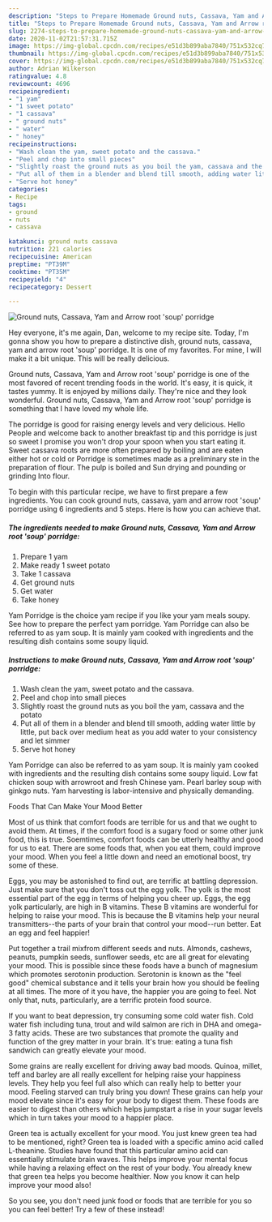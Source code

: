 ```yaml
---
description: "Steps to Prepare Homemade Ground nuts, Cassava, Yam and Arrow root &amp;#39;soup&amp;#39; porridge"
title: "Steps to Prepare Homemade Ground nuts, Cassava, Yam and Arrow root &amp;#39;soup&amp;#39; porridge"
slug: 2274-steps-to-prepare-homemade-ground-nuts-cassava-yam-and-arrow-root-and-39-soup-and-39-porridge
date: 2020-11-02T21:57:31.715Z
image: https://img-global.cpcdn.com/recipes/e51d3b899aba7840/751x532cq70/ground-nuts-cassava-yam-and-arrow-root-soup-porridge-recipe-main-photo.jpg
thumbnail: https://img-global.cpcdn.com/recipes/e51d3b899aba7840/751x532cq70/ground-nuts-cassava-yam-and-arrow-root-soup-porridge-recipe-main-photo.jpg
cover: https://img-global.cpcdn.com/recipes/e51d3b899aba7840/751x532cq70/ground-nuts-cassava-yam-and-arrow-root-soup-porridge-recipe-main-photo.jpg
author: Adrian Wilkerson
ratingvalue: 4.8
reviewcount: 4696
recipeingredient:
- "1 yam"
- "1 sweet potato"
- "1 cassava"
- " ground nuts"
- " water"
- " honey"
recipeinstructions:
- "Wash clean the yam, sweet potato and the cassava."
- "Peel and chop into small pieces"
- "Slightly roast the ground nuts as you boil the yam, cassava and the potato"
- "Put all of them in a blender and blend till smooth, adding water little by little, put back over medium heat as you add water to your consistency and let simmer"
- "Serve hot honey"
categories:
- Recipe
tags:
- ground
- nuts
- cassava

katakunci: ground nuts cassava 
nutrition: 221 calories
recipecuisine: American
preptime: "PT39M"
cooktime: "PT35M"
recipeyield: "4"
recipecategory: Dessert

---
```



![Ground nuts, Cassava, Yam and Arrow root &#39;soup&#39; porridge](https://img-global.cpcdn.com/recipes/e51d3b899aba7840/751x532cq70/ground-nuts-cassava-yam-and-arrow-root-soup-porridge-recipe-main-photo.jpg)

Hey everyone, it's me again, Dan, welcome to my recipe site. Today, I'm gonna show you how to prepare a distinctive dish, ground nuts, cassava, yam and arrow root &#39;soup&#39; porridge. It is one of my favorites. For mine, I will make it a bit unique. This will be really delicious.

Ground nuts, Cassava, Yam and Arrow root &#39;soup&#39; porridge is one of the most favored of recent trending foods in the world. It's easy, it is quick, it tastes yummy. It is enjoyed by millions daily. They're nice and they look wonderful. Ground nuts, Cassava, Yam and Arrow root &#39;soup&#39; porridge is something that I have loved my whole life.

The porridge is good for raising energy levels and very delicious. Hello People and welcome back to another breakfast tip and this porridge is just so sweet I promise you won&#39;t drop your spoon when you start eating it. Sweet cassava roots are more often prepared by boiling and are eaten either hot or cold or Porridge is sometimes made as a preliminary ste in the preparation of flour. The pulp is boiled and Sun drying and pounding or grinding Into flour.


To begin with this particular recipe, we have to first prepare a few ingredients. You can cook ground nuts, cassava, yam and arrow root &#39;soup&#39; porridge using 6 ingredients and 5 steps. Here is how you can achieve that.

<!--inarticleads1-->

##### The ingredients needed to make Ground nuts, Cassava, Yam and Arrow root &#39;soup&#39; porridge:

1. Prepare 1 yam
1. Make ready 1 sweet potato
1. Take 1 cassava
1. Get  ground nuts
1. Get  water
1. Take  honey


Yam Porridge is the choice yam recipe if you like your yam meals soupy. See how to prepare the perfect yam porridge. Yam Porridge can also be referred to as yam soup. It is mainly yam cooked with ingredients and the resulting dish contains some soupy liquid. 

<!--inarticleads2-->

##### Instructions to make Ground nuts, Cassava, Yam and Arrow root &#39;soup&#39; porridge:

1. Wash clean the yam, sweet potato and the cassava.
1. Peel and chop into small pieces
1. Slightly roast the ground nuts as you boil the yam, cassava and the potato
1. Put all of them in a blender and blend till smooth, adding water little by little, put back over medium heat as you add water to your consistency and let simmer
1. Serve hot honey


Yam Porridge can also be referred to as yam soup. It is mainly yam cooked with ingredients and the resulting dish contains some soupy liquid. Low fat chicken soup with arrowroot and fresh Chinese yam. Pearl barley soup with ginkgo nuts. Yam harvesting is labor-intensive and physically demanding. 

Foods That Can Make Your Mood Better


Most of us think that comfort foods are terrible for us and that we ought to avoid them. At times, if the comfort food is a sugary food or some other junk food, this is true. Soemtimes, comfort foods can be utterly healthy and good for us to eat. There are some foods that, when you eat them, could improve your mood. When you feel a little down and need an emotional boost, try some of these.

Eggs, you may be astonished to find out, are terrific at battling depression. Just make sure that you don't toss out the egg yolk. The yolk is the most essential part of the egg in terms of helping you cheer up. Eggs, the egg yolk particularly, are high in B vitamins. These B vitamins are wonderful for helping to raise your mood. This is because the B vitamins help your neural transmitters--the parts of your brain that control your mood--run better. Eat an egg and feel happier!

Put together a trail mixfrom different seeds and nuts. Almonds, cashews, peanuts, pumpkin seeds, sunflower seeds, etc are all great for elevating your mood. This is possible since these foods have a bunch of magnesium which promotes serotonin production. Serotonin is known as the "feel good" chemical substance and it tells your brain how you should be feeling at all times. The more of it you have, the happier you are going to feel. Not only that, nuts, particularly, are a terrific protein food source.

If you want to beat depression, try consuming some cold water fish. Cold water fish including tuna, trout and wild salmon are rich in DHA and omega-3 fatty acids. These are two substances that promote the quality and function of the grey matter in your brain. It's true: eating a tuna fish sandwich can greatly elevate your mood. 

Some grains are really excellent for driving away bad moods. Quinoa, millet, teff and barley are all really excellent for helping raise your happiness levels. They help you feel full also which can really help to better your mood. Feeling starved can truly bring you down! These grains can help your mood elevate since it's easy for your body to digest them. These foods are easier to digest than others which helps jumpstart a rise in your sugar levels which in turn takes your mood to a happier place.

Green tea is actually excellent for your mood. You just knew green tea had to be mentioned, right? Green tea is loaded with a specific amino acid called L-theanine. Studies have found that this particular amino acid can essentially stimulate brain waves. This helps improve your mental focus while having a relaxing effect on the rest of your body. You already knew that green tea helps you become healthier. Now you know it can help improve your mood also!

So you see, you don't need junk food or foods that are terrible for you so you can feel better! Try a few of these instead!

